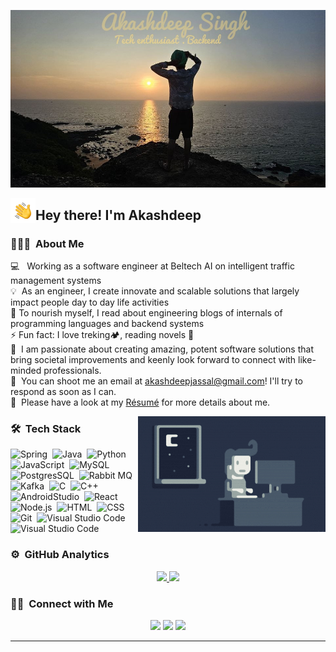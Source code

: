 ![Akashdeep Singh Banner](./assets/banner.jpeg)

<img alt="Night Coding" src="./assets/Hand%20Wave.gif" width='40' align="left"/><h2>Hey there! I'm Akashdeep</h2>


### 👨🏻‍💻 &nbsp;About Me

💻 &nbsp; Working as a software engineer at Beltech AI on intelligent traffic management systems \
💡 &nbsp;As an engineer, I create innovate and scalable solutions that largely impact people day to day life activities \
🌱 To nourish myself, I read about engineering blogs of internals of programming languages and backend systems\
⚡  Fun fact: I love treking🏕️, reading novels 📖\
💬 &nbsp;I am passionate about creating amazing, potent software solutions that bring societal improvements and keenly look forward to connect with like-minded professionals.\
📩 &nbsp;You can shoot me an email at akashdeepjassal@gmail.com! I'll try to respond as soon as I can.\
📄 &nbsp;Please have a look at my [Résumé](./assets/akashdeep_resume.pdf) for more details about me.

<img alt="Night Coding" src="./assets/Night-Coding.gif" align="right"/>

### 🛠 &nbsp;Tech Stack

![Spring](https://img.shields.io/badge/-Springboot-05122A?style=flat&logo=Spring)&nbsp;
![Java](https://img.shields.io/badge/-Java-05122A?style=flat&logo=java)&nbsp;
![Python](https://img.shields.io/badge/-Python-05122A?style=flat&logo=python)&nbsp;
![JavaScript](https://img.shields.io/badge/-JavaScript-05122A?style=flat&logo=javascript)&nbsp;
![MySQL](https://img.shields.io/badge/-MySQL-05122A?style=flat&logo=mysql)&nbsp;
![PostgresSQL](https://img.shields.io/badge/-PostgresSQL-05122A?style=flat&logo=postgresql)&nbsp;
![Rabbit MQ](https://img.shields.io/badge/-Rabbit_MQ-05122A?style=flat&logo=rabbitmq)&nbsp;
![Kafka](https://img.shields.io/badge/-Kafka-05122A?style=flat&logo=apachekafka)&nbsp;
![C](https://img.shields.io/badge/-C-05122A?style=flat&logo=C&logoColor=A8B9CC)&nbsp;
![C++](https://img.shields.io/badge/-C++-05122A?style=flat&logo=C%2B%2B&logoColor=00599C)&nbsp;
![AndroidStudio](https://img.shields.io/badge/-Android_Studio-05122A?style=flat&logo=android)&nbsp;
![React](https://img.shields.io/badge/-React-05122A?style=flat&logo=react)&nbsp;
![Node.js](https://img.shields.io/badge/-Node.js-05122A?style=flat&logo=node.js)&nbsp;
![HTML](https://img.shields.io/badge/-HTML-05122A?style=flat&logo=HTML5)&nbsp;
![CSS](https://img.shields.io/badge/-CSS-05122A?style=flat&logo=CSS3&logoColor=1572B6)&nbsp;
![Git](https://img.shields.io/badge/-Git-05122A?style=flat&logo=git)&nbsp;
![Visual Studio Code](https://img.shields.io/badge/-Visual%20Studio%20Code-05122A?style=flat&logo=visual-studio-code&logoColor=007ACC)&nbsp;
![Visual Studio Code](https://img.shields.io/badge/-IntelliJ_Idea-05122A?style=flat&logo=intellijidea&logoColor=brown)&nbsp;

### ⚙️ &nbsp;GitHub Analytics

<p align="center">
<a href="https://github.com/AkashDeepSinghJassal">
  <img height="170em" src="https://github-readme-stats-eight-theta.vercel.app/api?username=AkashDeepSinghJassal&show_icons=true&theme=algolia&include_all_commits=true&count_private=true"/>
  <img height="170em" src="https://github-readme-stats-eight-theta.vercel.app/api/top-langs/?username=AkashDeepSinghJassal&layout=compact&langs_count=8&theme=algolia"/>
</a>
</p>

### 🤝🏻 &nbsp;Connect with Me

<p align="center">
<a href="https://www.linkedin.com/in/akashdeep-singh-32a8a21b5/"><img src="https://img.shields.io/badge/Akashdeep Singh-0077B5?style=plastic&logo=Linkedin&logoColor=white"/></a>
<a href="mailto:akashdeepjassal@gmail.com"><img src="https://img.shields.io/badge/-akashdeepjassal@gmail.com-D14836?style=plastic&logo=Gmail&logoColor=white"/></a>
<a href="https://instagram.com/akashdeep_pb65"><img src="https://img.shields.io/badge/-@akashdeep__pb65-E4405F?style=plastic&logo=Instagram&logoColor=white"/></a>
</p>

-----